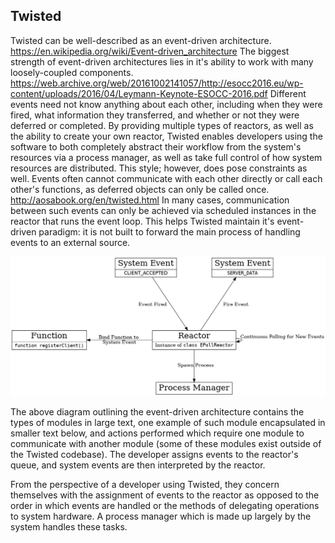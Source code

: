 ## Twisted

Twisted can be well-described as an event-driven architecture.
https://en.wikipedia.org/wiki/Event-driven_architecture
The biggest strength of event-driven architectures lies in it's ability to work with many loosely-coupled components.
https://web.archive.org/web/20161002141057/http://esocc2016.eu/wp-content/uploads/2016/04/Leymann-Keynote-ESOCC-2016.pdf
Different events need not know anything about each other, including when they were fired, what information they transferred, and whether or not they were deferred or completed. By providing multiple types of reactors, as well as the ability to create your own reactor, Twisted enables developers using the software to both completely abstract their workflow from the system's resources via a process manager, as well as take full control of how system resources are distributed. This style; however, does pose constraints as well. Events often cannot communicate with each other directly or call each other's functions, as deferred objects can only be called once.
http://aosabook.org/en/twisted.html
In many cases, communication between such events can only be achieved via scheduled instances in the reactor that runs the event loop. This helps Twisted maintain it's event-driven paradigm: it is not built to forward the main process of handling events to an external source.

![](TwistedC&C.png)

The above diagram outlining the event-driven architecture contains the types of modules in large text, one example of such module encapsulated in smaller text below, and actions performed which require one module to communicate with another module (some of these modules exist outside of the Twisted codebase). The developer assigns events to the reactor's queue, and system events are then interpreted by the reactor.

From the perspective of a developer using Twisted, they concern themselves with the assignment of events to the reactor as opposed to the order in which events are handled or the methods of delegating operations to system hardware. A process manager which is made up largely by the system handles these tasks.